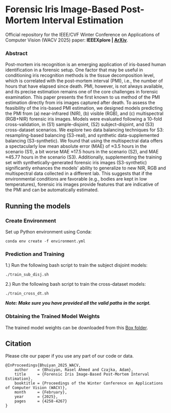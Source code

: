 # Forensic Iris Image-Based Post-Mortem Interval Estimation 

Official repository for the IEEE/CVF Winter Conference on Applications of Computer Vision (WACV 2025) paper: **IEEEXplore | [ArXiv](https://arxiv.org/pdf/2404.10172)**.

### Abstract
Post-mortem iris recognition is an emerging application of iris-based human identification in a forensic setup. One factor that may be useful in conditioning iris recognition methods is the tissue decomposition level, which is correlated with the post-mortem interval (PMI), i.e., the number of hours that have elapsed since death. PMI, however, is not always available, and its precise estimation remains one of the core challenges in forensic examination. This paper presents the first known to us method of the PMI estimation directly from iris images captured after death. To assess the feasibility of the iris-based PMI estimation, we designed models predicting the PMI from (a) near-infrared (NIR), (b) visible (RGB), and (c) multispectral (RGB+NIR) forensic iris images. Models were evaluated following a 10-fold cross-validation, in (S1) sample-disjoint, (S2) subject-disjoint, and (S3) cross-dataset scenarios. We explore two data balancing techniques for S3: resampling-based balancing (S3-real), and synthetic data-supplemented balancing (S3-synthetic). We found that using the multispectral data offers a spectacularly low mean absolute error (MAE) of ≈3.5 hours in the scenario (S1), a bit worse MAE ≈17.5 hours in the scenario (S2), and MAE ≈45.77 hours in the scenario (S3). Additionally, supplementing the training set with synthetically-generated forensic iris images (S3-synthetic) significantly enhances the models' ability to generalize to new NIR, RGB and multispectral data collected in a different lab. This suggests that if the environmental conditions are favorable (e.g., bodies are kept in low temperatures), forensic iris images provide features that are indicative of the PMI and can be automatically estimated.

## Running the models

### Create Environment
Set up Python environment using Conda:

``
conda env create -f environment.yml
``

### Prediction and Training
1.) Run the following bash script to train the subject disjoint models:

``
./train_sub_disj.sh
``

2.) Run the following bash script to train the cross-dataset models:

``
./train_cross_dt.sh
``

***Note: Make sure you have provided all the valid paths in the script.***

### Obtaining the Trained Model Weights
The trained model weights can be downloaded from this [Box folder](https://notredame.box.com/s/5nugb0k602d28va3exlkzkec2wzokyh3).

## Citation
Please cite our paper if you use any part of our code or data.

```
@InProceedings{Bhuiyan_2025_WACV,
    author    = {Bhuiyan, Rasel Ahmed and Czajka, Adam},
    title     = {Forensic Iris Image-Based Post-Mortem Interval Estimation},
    booktitle = {Proceedings of the Winter Conference on Applications of Computer Vision (WACV)},
    month     = {February},
    year      = {2025},
    pages     = {4258-4267}
}
```
